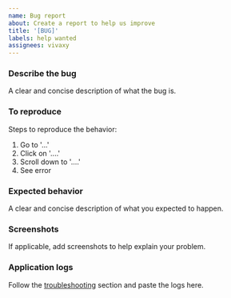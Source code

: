 ```yaml
---
name: Bug report
about: Create a report to help us improve
title: '[BUG]'
labels: help wanted
assignees: vivaxy
---
```


<!--
👋 Hi, Before you open a bug report, please read the README.md, and searched in issues and PRs to make sure no discussion similar to your problem. We are appreciated accepting the report with the following detailed information! The more information you have given, the faster we can understand and try to solve them, thanks! 😁
-->

### Describe the bug

A clear and concise description of what the bug is.

### To reproduce

Steps to reproduce the behavior:

1. Go to '...'
2. Click on '....'
3. Scroll down to '....'
4. See error

### Expected behavior

A clear and concise description of what you expected to happen.

### Screenshots

If applicable, add screenshots to help explain your problem.

### Application logs

Follow the [troubleshooting] section and paste the logs here.

[troubleshooting]: https://github.com/vivaxy/vscode-conventional-commits#troubleshooting
